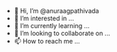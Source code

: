 - 👋 Hi, I’m @anuraagpathivada
- 👀 I’m interested in ...
- 🌱 I’m currently learning ...
- 💞️ I’m looking to collaborate on ...
- 📫 How to reach me ...

<!---
anuraagpathivada/anuraagpathivada is a ✨ special ✨ repository because its `README.md` (this file) appears on your GitHub profile.
You can click the Preview link to take a look at your changes.
--->
